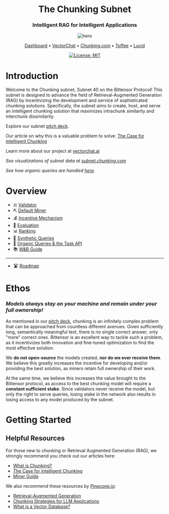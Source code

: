 <div align="center">

# **The Chunking Subnet** <!-- omit in toc -->

### Intelligent RAG for Intelligent Applications <!-- omit in toc -->

![hero](./assets/title.png)

[Dashboard](https://subnet.chunking.com) • [VectorChat](https://vectorchat.ai) • [Chunking.com](https://chunking.com) • [Toffee](https://medium.com/@vectorchat/introducing-toffee-a-new-era-in-conversational-ai-cfd09c6648ae) • [Lucid](https://github.com/VectorChat/lucid)

[![License: MIT](https://img.shields.io/badge/License-MIT-yellow.svg)](https://opensource.org/licenses/MIT)

</div>

# Introduction

Welcome to the Chunking subnet, Subnet 40 on the Bittensor Protocol! This subnet is designed to advance the field of Retrieval-Augmented Generation (RAG) by incentivizing the development and service of sophisticated chunking solutions. Specifically, the subnet aims to create, host, and serve an intelligent chunking solution that maximizes intrachunk similarity and interchunk dissimilarity.

Explore our subnet [pitch deck](https://x.vectorchat.ai/chunking_pitch_deck.pdf).

Our article on why this is a valuable problem to solve: [The Case for Intelligent Chunking](https://medium.com/@vectorchat/the-case-for-intelligent-chunking-3f903aa3a72c)

Learn more about our project at [vectorchat.ai](https://vectorchat.ai)

_See visualizations of subnet data at [subnet.chunking.com](https://subnet.chunking.com/)_

_See how organic queries are handled [here](./docs/organic.md)._

# Overview

- ⚖️ [Validator](./docs/validator.md)
- ⛏️ [Default Miner](./docs/default_miner.md)
- 💰 [Incentive Mechanism](./docs/incentive_mechanism.md)
- 📝 [Evaluation](./docs/evaluation.md)
- 📊 [Ranking](./docs/ranking/ranking.md)
- 🧪 [Synthetic Queries](./docs/synthetic.md)
- 🌱 [Organic Queries & the Task API](./docs/organic.md)
- 📚 [W&B Guide](./docs/wandb_guide.md)

---

- 🛣️ [Roadmap](./docs/roadmap.md)

# Ethos

### _Models always stay on your machine and remain under your full ownership!_

As mentioned in our [pitch deck](https://x.vectorchat.ai/chunking_pitch_deck.pdf), chunking is an infinitely complex problem that can be approached from countless different avenues. Given sufficiently long, semantically meaningful text, there is no single correct answer, only "more" correct ones. Bittensor is an excellent way to tackle such a problem, as it incentivizes both innovation and fine-tuned optimization to find the most effective solution.

We **do not open-source** the models created, **nor do we ever receive them**. We believe this greatly increases the incentive for developing and/or providing the best solution, as miners retain full ownership of their work.

At the same time, we believe this increases the value brought to the Bittensor protocol, as access to the best chunking model will require a **constant sufficient stake**. Since validators never receive the model, but only the right to serve queries, losing stake in the network also results in losing access to any model produced by the subnet.

# Getting Started

## Helpful Resources

For those new to chunking or Retrieval Augmented Generation (RAG), we strongly recommend you check out our articles here:

- [What is Chunking?](./docs/chunking.md)
- [The Case for Intelligent Chunking](https://medium.com/@vectorchat/the-case-for-intelligent-chunking-3f903aa3a72c)
- [Miner Guide](./docs/miner_guide.md)

We also recommend these resources by [Pinecone.io](https://www.pinecone.io/):

- [Retrieval-Augmented Generation](https://www.pinecone.io/learn/retrieval-augmented-generation/)
- [Chunking Strategies for LLM Applications](https://www.pinecone.io/learn/chunking-strategies/)
- [What is a Vector Database?](https://www.pinecone.io/learn/vector-database/)
